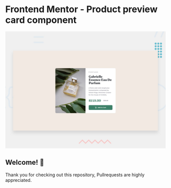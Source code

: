 # Frontend Mentor - Product preview card component

![Design preview for the Product preview card component coding challenge](./design/desktop-preview.jpg)

## Welcome! 👋

Thank you for checking out this repository, Pullrequests are highly appreciated.
